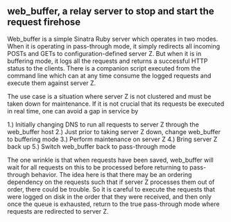 ## web_buffer, a relay server to stop and start the request firehose
Web_buffer is a simple Sinatra Ruby server which operates in two modes. When it is operating in pass-through mode, it simply redirects all incoming POSTs and GETs to configuration-defined server Z.  But when it is in buffering mode, it logs all the requests and returns a successful HTTP status to the clients. There is a companion script executed from the command line which can at any time consume the logged requests and execute them against server Z.

The use case is a situation where server Z is not clustered and must be taken down for maintenance. If it is not crucial that its requests be executed in real time, one can avoid a gap in service by

1.) Initially changing DNS to run all requests to server Z through the web_buffer host
2.) Just prior to taking server Z down, change web_buffer to buffering mode
3.) Perform maintenance on server Z
4.) Bring server Z back up
5.) Switch web_buffer back to pass-through mode

The one wrinkle is that when requests have been saved, web_buffer will wait for all requests on this to be processed before returning to pass-through behavior. The idea here is that there may be an ordering dependency on the requests such that if server Z processes them out of order, there could be trouble. So it is careful to execute the requests that were logged on disk in the order that they were received, and then only once the queue is exhausted, return to the true pass-through mode where requests are redirected to server Z.

